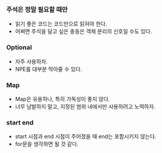 ### 주석은 정말 필요할 때만
* 읽기 좋은 코드는 코드만으로 읽혀야 한다.
* 어쩌면 주석을 달고 싶은 충동은 객체 분리의 신호일 수도 있다.

### Optional
* 자주 사용하자.
* NPE를 대부분 막아줄 수 있다.

### Map
* Map은 유용하나, 특히 가독성이 좋지 않다.
* 너무 남발하지 말고, 지정된 범위 내에서만 사용하려고 노력하자.

### start end
* start 시점과 end 시점이 주어졌을 때 end는 포함시키지 않는다.
* for문을 생각하면 될 것 같다.